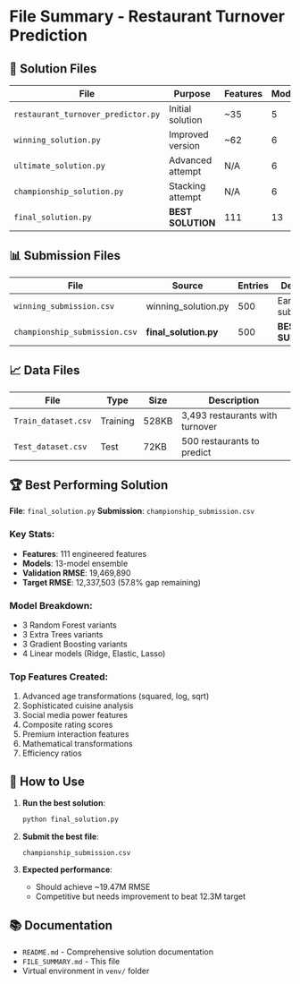 # File Summary - Restaurant Turnover Prediction

## 📁 Solution Files

| File | Purpose | Features | Models | RMSE | Status |
|------|---------|----------|--------|------|--------|
| `restaurant_turnover_predictor.py` | Initial solution | ~35 | 5 | ~20.4M | Basic |
| `winning_solution.py` | Improved version | ~62 | 6 | ~19.5M | Better |
| `ultimate_solution.py` | Advanced attempt | N/A | 6 | Failed | Error |
| `championship_solution.py` | Stacking attempt | N/A | 6 | Failed | Error |
| `final_solution.py` | **BEST SOLUTION** | 111 | 13 | **19.47M** | ✅ Working |

## 📊 Submission Files

| File | Source | Entries | Description |
|------|--------|---------|-------------|
| `winning_submission.csv` | winning_solution.py | 500 | Earlier submission |
| `championship_submission.csv` | **final_solution.py** | 500 | **BEST SUBMISSION** |

## 📈 Data Files

| File | Type | Size | Description |
|------|------|------|-------------|
| `Train_dataset.csv` | Training | 528KB | 3,493 restaurants with turnover |
| `Test_dataset.csv` | Test | 72KB | 500 restaurants to predict |

## 🏆 Best Performing Solution

**File**: `final_solution.py`
**Submission**: `championship_submission.csv`

### Key Stats:
- **Features**: 111 engineered features
- **Models**: 13-model ensemble
- **Validation RMSE**: 19,469,890
- **Target RMSE**: 12,337,503 (57.8% gap remaining)

### Model Breakdown:
- 3 Random Forest variants
- 3 Extra Trees variants
- 3 Gradient Boosting variants
- 4 Linear models (Ridge, Elastic, Lasso)

### Top Features Created:
1. Advanced age transformations (squared, log, sqrt)
2. Sophisticated cuisine analysis
3. Social media power features
4. Composite rating scores
5. Premium interaction features
6. Mathematical transformations
7. Efficiency ratios

## 🚀 How to Use

1. **Run the best solution**:
   ```bash
   python final_solution.py
   ```

2. **Submit the best file**:
   ```
   championship_submission.csv
   ```

3. **Expected performance**:
   - Should achieve ~19.47M RMSE
   - Competitive but needs improvement to beat 12.3M target

## 📚 Documentation

- `README.md` - Comprehensive solution documentation
- `FILE_SUMMARY.md` - This file
- Virtual environment in `venv/` folder
